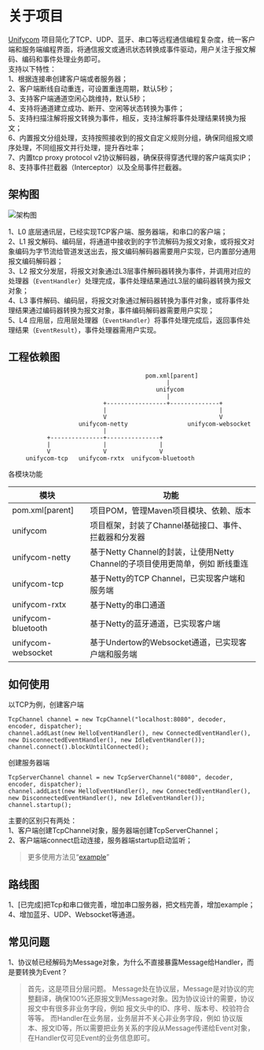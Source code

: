 # 关于项目

[Unifycom](/Unifycom) 项目简化了TCP、UDP、蓝牙、串口等远程通信编程复杂度，统一客户端和服务端编程界面，将通信报文或通讯状态转换成事件驱动，用户关注于报文解码、编码和事件处理业务即可。  
支持以下特性：  
1、根据连接串创建客户端或者服务器；  
2、客户端断线自动重连，可设置重连周期，默认5秒；  
3、支持客户端通道空闲心跳维持，默认5秒；  
4、支持将通道建立成功、断开、空闲等状态转换为事件；  
5、支持扫描注解将报文转换为事件，相反，支持注解将事件处理结果转换为报文；  
6、内置报文分组处理，支持按照接收到的报文自定义规则分组，确保同组报文顺序处理，不同组报文并行处理，提升吞吐率；  
7、内置tcp proxy protocol v2协议解码器，确保获得穿透代理的客户端真实IP； 
8、支持事件拦截器（Interceptor）以及全局事件拦截器。

## 架构图
![架构图](Unifycom/architecture.png)

1、L0 底层通讯层，已经实现TCP客户端、服务器端，和串口的客户端；  
2、L1 报文解码、编码层，将通道中接收到的字节流解码为报文对象，或将报文对象编码为字节流给管道发送出去，报文编码解码器需要用户实现，已内置部分通用报文编码解码器；  
3、L2 报文分发层，将报文对象通过L3层事件解码器转换为事件，并调用对应的处理器（`EventHandler`）处理完成，事件处理结果通过L3层的编码器转换为报文对象；  
4、L3 事件解码、编码层，将报文对象通过解码器转换为事件对象，或将事件处理结果通过编码器转换为报文对象，事件编码解码器需要用户实现；  
5、L4 应用层，应用层处理器（`EventHandler`）将事件处理完成后，返回事件处理结果（`EventResult`），事件处理器需用户实现。  

## 工程依赖图
```
                                       pom.xml[parent]
                                             |
                                          unifycom
                                             |
                           +-----------------+--------------+
                           |                                |
                           V                                V
                    unifycom-netty                 unifycom-websocket
                           |
           +---------------+---------------+
           |               |               |
           V               V               V
     unifycom-tcp   unifycom-rxtx  unifycom-bluetooth
```
各模块功能

|          模块          |            功能                              |
|-----------------------|----------------------------------------------|
|pom.xml[parent]        |项目POM，管理Maven项目模块、依赖、版本              |
|unifycom                 |项目框架，封装了Channel基础接口、事件、拦截器和分发器  |
|unifycom-netty           |基于Netty Channel的封装，让使用Netty Channel的子项目使用更简单，例如 断线重连|
|unifycom-tcp             |基于Netty的TCP Channel，已实现客户端和服务端|
|unifycom-rxtx            |基于Netty的串口通道|
|unifycom-bluetooth       |基于Netty的蓝牙通道，已实现客户端|
|unifycom-websocket       |基于Undertow的Websocket通道，已实现客户端和服务端|
## 如何使用
以TCP为例，创建客户端
```
TcpChannel channel = new TcpChannel("localhost:8080", decoder, encoder, dispatcher);
channel.addLast(new HelloEventHandler(), new ConnectedEventHandler(), new DisconnectedEventHandler(), new IdleEventHandler());
channel.connect().blockUntilConnected();
```
创建服务器端
```
TcpServerChannel channel = new TcpServerChannel("8080", decoder, encoder, dispatcher);
channel.addLast(new HelloEventHandler(), new ConnectedEventHandler(), new DisconnectedEventHandler(), new IdleEventHandler());
channel.startup();
```
主要的区别只有两处：  
1、客户端创建TcpChannel对象，服务器端创建TcpServerChannel；  
2、客户端端connect启动连接，服务器端startup启动监听；  

> 更多使用方法见“[example](Unifycom/-/tree/main/example)”

## 路线图
1、[已完成]把Tcp和串口做完善，增加串口服务器，把文档完善，增加example；  
4、增加蓝牙、UDP、Websocket等通道。  

## 常见问题
1、协议帧已经解码为Message对象，为什么不直接暴露Message给Handler，而是要转换为Event？
> 首先，这是项目分层问题。
> Message处在协议层，Message是对协议的完整翻译，确保100%还原报文到Message对象。因为协议设计的需要，协议报文中有很多非业务字段，例如 报文头中的ID、序号、版本号、校验符合等等。
> 而Handler在业务层，业务层并不关心非业务字段，例如 协议版本、报文ID等，所以需要把业务关系的字段从Message传递给Event对象，在Handler仅可见Event的业务信息即可。

